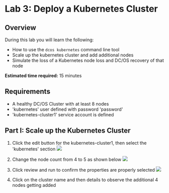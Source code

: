 # Lab 3: Deploy a Kubernetes Cluster


## Overview

During this lab you will learn the following:
* How to use the ```dcos kubernetes``` command line tool 
* Scale up the kubernetes cluster and add additional nodes
* Simulate the loss of a Kubernetes node loss and DC/OS recovery of that node

**Estimated time required:** 15 minutes
 
## Requirements
* A healthy DC/OS Cluster with at least 8 nodes
* 'kubernetes' user defined with password 'password'
* 'kubernetes-cluster1' service account is defined


## Part I: Scale up the Kubernetes Cluster
1. Click the edit button for the kubernetes-cluster1, then select the 'kubernetes' section
![](images/k-3-0.png)

1. Change the node count from 4 to 5 as shown below
![](images/k-3-1.png)

1. Click review and run to confirm the properties are properly selected
![](images/k-3-2.png)

1. Click on the cluster name and then details to observe the additional 4 nodes getting added




